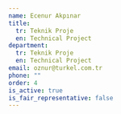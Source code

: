 ```yaml
---
name: Ecenur Akpınar
title:
  tr: Teknik Proje
  en: Technical Project
department:
  tr: Teknik Proje
  en: Technical Project
email: oznur@turkel.com.tr
phone: ""
order: 4
is_active: true
is_fair_representative: false
---
```

